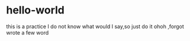 # hello-world
this is a practice
I do not know what would I say,so just do it
ohoh ,forgot wrote a few word
